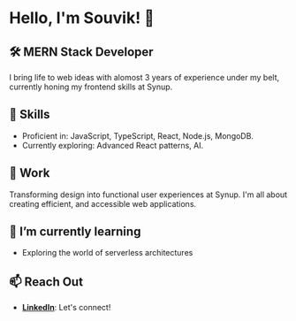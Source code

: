 # Hello, I'm Souvik! 👋

## 🛠 MERN Stack Developer
I bring life to web ideas with alomost 3 years of experience under my belt, currently honing my frontend skills at Synup.

## 🧰 Skills
- Proficient in: JavaScript, TypeScript, React, Node.js, MongoDB.
- Currently exploring: Advanced React patterns, AI.

## 🔧 Work
Transforming design into functional user experiences at Synup. I'm all about creating efficient, and accessible web applications.

## 🌱 I’m currently learning
- Exploring the world of serverless architectures

## 📫 Reach Out
- **[LinkedIn](https://www.linkedin.com/in/souvik747/)**: Let's connect!
